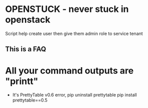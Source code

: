 OPENSTUCK - never stuck in openstack
=====

Script help create user then give them admin role to service tenant

This is a FAQ
-----

# All your command outputs are "printt"
* It's PrettyTable v0.6 error,
    pip uninstall prettytable
    pip install prettytable==0.5


